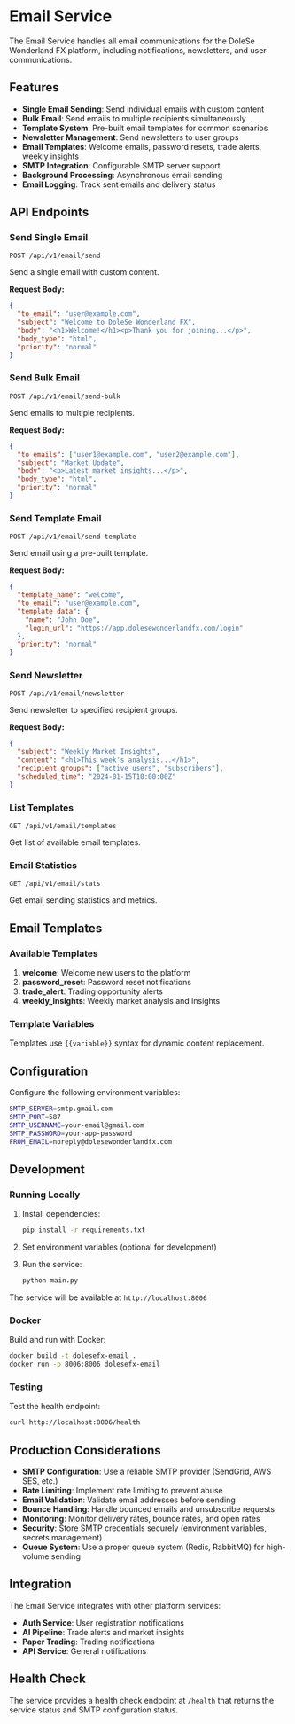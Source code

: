 # Email Service

The Email Service handles all email communications for the DoleSe Wonderland FX platform, including notifications, newsletters, and user communications.

## Features

- **Single Email Sending**: Send individual emails with custom content
- **Bulk Email**: Send emails to multiple recipients simultaneously
- **Template System**: Pre-built email templates for common scenarios
- **Newsletter Management**: Send newsletters to user groups
- **Email Templates**: Welcome emails, password resets, trade alerts, weekly insights
- **SMTP Integration**: Configurable SMTP server support
- **Background Processing**: Asynchronous email sending
- **Email Logging**: Track sent emails and delivery status

## API Endpoints

### Send Single Email

```http
POST /api/v1/email/send
```

Send a single email with custom content.

**Request Body:**

```json
{
  "to_email": "user@example.com",
  "subject": "Welcome to DoleSe Wonderland FX",
  "body": "<h1>Welcome!</h1><p>Thank you for joining...</p>",
  "body_type": "html",
  "priority": "normal"
}
```

### Send Bulk Email

```http
POST /api/v1/email/send-bulk
```

Send emails to multiple recipients.

**Request Body:**

```json
{
  "to_emails": ["user1@example.com", "user2@example.com"],
  "subject": "Market Update",
  "body": "<p>Latest market insights...</p>",
  "body_type": "html",
  "priority": "normal"
}
```

### Send Template Email

```http
POST /api/v1/email/send-template
```

Send email using a pre-built template.

**Request Body:**

```json
{
  "template_name": "welcome",
  "to_email": "user@example.com",
  "template_data": {
    "name": "John Doe",
    "login_url": "https://app.dolesewonderlandfx.com/login"
  },
  "priority": "normal"
}
```

### Send Newsletter

```http
POST /api/v1/email/newsletter
```

Send newsletter to specified recipient groups.

**Request Body:**

```json
{
  "subject": "Weekly Market Insights",
  "content": "<h1>This week's analysis...</h1>",
  "recipient_groups": ["active_users", "subscribers"],
  "scheduled_time": "2024-01-15T10:00:00Z"
}
```

### List Templates

```http
GET /api/v1/email/templates
```

Get list of available email templates.

### Email Statistics

```http
GET /api/v1/email/stats
```

Get email sending statistics and metrics.

## Email Templates

### Available Templates

1. **welcome**: Welcome new users to the platform
2. **password_reset**: Password reset notifications
3. **trade_alert**: Trading opportunity alerts
4. **weekly_insights**: Weekly market analysis and insights

### Template Variables

Templates use `{{variable}}` syntax for dynamic content replacement.

## Configuration

Configure the following environment variables:

```bash
SMTP_SERVER=smtp.gmail.com
SMTP_PORT=587
SMTP_USERNAME=your-email@gmail.com
SMTP_PASSWORD=your-app-password
FROM_EMAIL=noreply@dolesewonderlandfx.com
```

## Development

### Running Locally

1. Install dependencies:

   ```bash
   pip install -r requirements.txt
   ```

2. Set environment variables (optional for development)

3. Run the service:

   ```bash
   python main.py
   ```

The service will be available at `http://localhost:8006`

### Docker

Build and run with Docker:

```bash
docker build -t dolesefx-email .
docker run -p 8006:8006 dolesefx-email
```

### Testing

Test the health endpoint:

```bash
curl http://localhost:8006/health
```

## Production Considerations

- **SMTP Configuration**: Use a reliable SMTP provider (SendGrid, AWS SES, etc.)
- **Rate Limiting**: Implement rate limiting to prevent abuse
- **Email Validation**: Validate email addresses before sending
- **Bounce Handling**: Handle bounced emails and unsubscribe requests
- **Monitoring**: Monitor delivery rates, bounce rates, and open rates
- **Security**: Store SMTP credentials securely (environment variables, secrets management)
- **Queue System**: Use a proper queue system (Redis, RabbitMQ) for high-volume sending

## Integration

The Email Service integrates with other platform services:

- **Auth Service**: User registration notifications
- **AI Pipeline**: Trade alerts and market insights
- **Paper Trading**: Trading notifications
- **API Service**: General notifications

## Health Check

The service provides a health check endpoint at `/health` that returns the service status and SMTP configuration status.
 
 